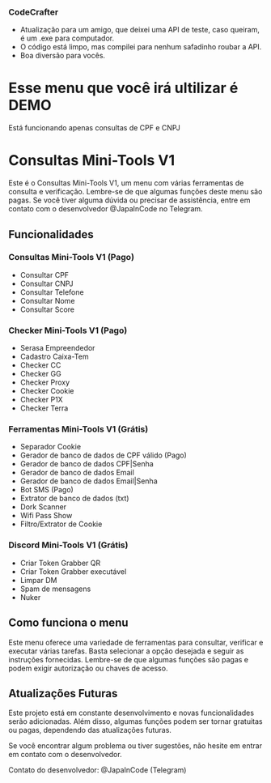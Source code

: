 ### CodeCrafter
- Atualização para um amigo, que deixei uma API de teste, caso queiram, é um .exe para computador.
- O código está limpo, mas compilei para nenhum safadinho roubar a API. 
- Boa diversão para vocês.

# Esse menu que você irá ultilizar é DEMO

Está funcionando apenas consultas de CPF e CNPJ

# Consultas Mini-Tools V1

Este é o Consultas Mini-Tools V1, um menu com várias ferramentas de consulta e verificação. Lembre-se de que algumas funções deste menu são pagas. Se você tiver alguma dúvida ou precisar de assistência, entre em contato com o desenvolvedor @JapaInCode no Telegram.

## Funcionalidades

### Consultas Mini-Tools V1 (Pago)

- Consultar CPF
- Consultar CNPJ
- Consultar Telefone
- Consultar Nome
- Consultar Score

### Checker Mini-Tools V1 (Pago)

- Serasa Empreendedor
- Cadastro Caixa-Tem
- Checker CC
- Checker GG
- Checker Proxy
- Checker Cookie
- Checker P1X
- Checker Terra

### Ferramentas Mini-Tools V1 (Grátis)

- Separador Cookie
- Gerador de banco de dados de CPF válido (Pago)
- Gerador de banco de dados CPF|Senha
- Gerador de banco de dados Email
- Gerador de banco de dados Email|Senha
- Bot SMS (Pago)
- Extrator de banco de dados (txt)
- Dork Scanner
- Wifi Pass Show
- Filtro/Extrator de Cookie

### Discord Mini-Tools V1 (Grátis)

- Criar Token Grabber QR
- Criar Token Grabber executável
- Limpar DM
- Spam de mensagens
- Nuker

## Como funciona o menu

Este menu oferece uma variedade de ferramentas para consultar, verificar e executar várias tarefas. Basta selecionar a opção desejada e seguir as instruções fornecidas. Lembre-se de que algumas funções são pagas e podem exigir autorização ou chaves de acesso.

## Atualizações Futuras

Este projeto está em constante desenvolvimento e novas funcionalidades serão adicionadas. Além disso, algumas funções podem ser tornar gratuitas ou pagas, dependendo das atualizações futuras.

Se você encontrar algum problema ou tiver sugestões, não hesite em entrar em contato com o desenvolvedor.

Contato do desenvolvedor: @JapaInCode (Telegram)
